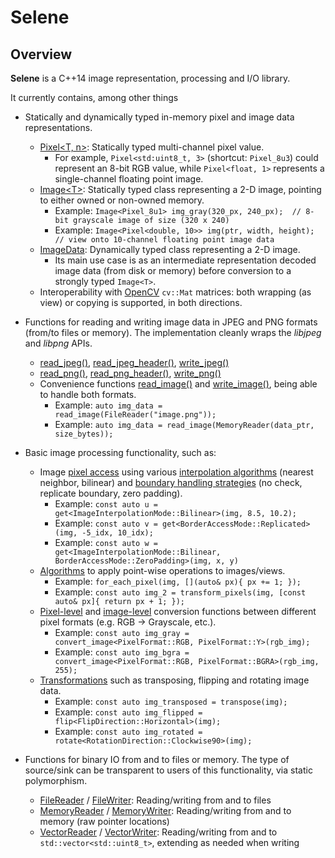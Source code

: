 # Selene

## Overview

**Selene** is a C++14 image representation, processing and I/O library.

It currently contains, among other things

  * Statically and dynamically typed in-memory pixel and image data representations.
  	* [Pixel\<T, n\>](https://github.com/kmhofmann/selene/blob/master/selene/img/Pixel.hpp):
  	Statically typed multi-channel pixel value.
  	  * For example, `Pixel<std:uint8_t, 3>` (shortcut: `Pixel_8u3`) could represent an 8-bit RGB value, while
  	`Pixel<float, 1>` represents a single-channel floating point image.
  	* [Image\<T\>](https://github.com/kmhofmann/selene/blob/master/selene/img/Image.hpp):
  	Statically typed class representing a 2-D image, pointing to either owned or non-owned memory.
  	  * Example: `Image<Pixel_8u1> img_gray(320_px, 240_px);  // 8-bit grayscale image of size (320 x 240)`
  	  * Example: `Image<Pixel<double, 10>> img(ptr, width, height);  // view onto 10-channel floating point image data`
  	* [ImageData](https://github.com/kmhofmann/selene/blob/master/selene/img/ImageData.hpp):
  	Dynamically typed class representing a 2-D image.
  	  * Its main use case is as an intermediate representation decoded image data (from disk or memory) before conversion
  	to a strongly typed `Image<T>`.
  	* Interoperability with [OpenCV](https://opencv.org/) `cv::Mat` matrices:
  	both wrapping (as view) or copying is supported, in both directions. 

  * Functions for reading and writing image data in JPEG and PNG formats (from/to files or memory). The implementation
  cleanly wraps the *libjpeg* and *libpng* APIs.
  	* [read_jpeg()](https://github.com/kmhofmann/selene/blob/master/selene/img_io/JPEGRead.hpp),
  	[read_jpeg_header()](https://github.com/kmhofmann/selene/blob/master/selene/img_io/JPEGRead.hpp),
  	[write_jpeg()](https://github.com/kmhofmann/selene/blob/master/selene/img_io/JPEGWrite.hpp)
  	* [read_png()](https://github.com/kmhofmann/selene/blob/master/selene/img_io/PNGRead.hpp),
  	[read_png_header()](https://github.com/kmhofmann/selene/blob/master/selene/img_io/PNGRead.hpp),
  	[write_png()](https://github.com/kmhofmann/selene/blob/master/selene/img_io/PNGWrite.hpp)
  	* Convenience functions [read_image()](https://github.com/kmhofmann/selene/blob/master/selene/img_io/IO.hpp)
  	and [write_image()](https://github.com/kmhofmann/selene/blob/master/selene/img_io/IO.hpp), being able to handle
  	both formats.
  	  * Example: `auto img_data = read_image(FileReader("image.png"));`
  	  * Example: `auto img_data = read_image(MemoryReader(data_ptr, size_bytes));`

  * Basic image processing functionality, such as:
    * Image [pixel access](https://github.com/kmhofmann/selene/blob/master/selene/img/ImageAccess.hpp) using
    various [interpolation algorithms](https://github.com/kmhofmann/selene/blob/master/selene/img/Interpolators.hpp)
    (nearest neighbor, bilinear) and
    [boundary handling strategies](https://github.com/kmhofmann/selene/blob/master/selene/img/BorderAccessors.hpp) (no
    check, replicate boundary, zero padding).
      * Example: `const auto u = get<ImageInterpolationMode::Bilinear>(img, 8.5, 10.2);`
      * Example: `const auto v = get<BorderAccessMode::Replicated>(img, -5_idx, 10_idx);`
      * Example: `const auto w = get<ImageInterpolationMode::Bilinear, BorderAccessMode::ZeroPadding>(img, x, y)`
    * [Algorithms](https://github.com/kmhofmann/selene/blob/master/selene/img_ops/Algorithms.hpp) to apply point-wise
    operations to images/views.
      * Example: `for_each_pixel(img, [](auto& px){ px += 1; });`
      * Example: `const auto img_2 = transform_pixels(img, [const auto& px]{ return px + 1; });`
    * [Pixel-level](https://github.com/kmhofmann/selene/blob/master/selene/img_ops/PixelConversions.hpp) and
    [image-level](https://github.com/kmhofmann/selene/blob/master/selene/img_ops/ImageConversions.hpp) conversion
    functions between different pixel formats (e.g. RGB -> Grayscale, etc.).
      * Example: `const auto img_gray = convert_image<PixelFormat::RGB, PixelFormat::Y>(rgb_img);`
      * Example: `const auto img_bgra = convert_image<PixelFormat::RGB, PixelFormat::BGRA>(rgb_img, 255);`
    * [Transformations](https://github.com/kmhofmann/selene/blob/master/selene/img_ops/Transformations.hpp)
    such as transposing, flipping and rotating image data. 
      * Example: `const auto img_transposed = transpose(img);`
      * Example: `const auto img_flipped = flip<FlipDirection::Horizontal>(img);`
      * Example: `const auto img_rotated = rotate<RotationDirection::Clockwise90>(img);`

  * Functions for binary IO from and to files or memory. The type of source/sink can be transparent to users of this
  functionality, via static polymorphism.
    * [FileReader](https://github.com/kmhofmann/selene/blob/master/selene/io/FileReader.hpp) /
    [FileWriter](https://github.com/kmhofmann/selene/blob/master/selene/io/FileWriter.hpp):
    Reading/writing from and to files
    * [MemoryReader](https://github.com/kmhofmann/selene/blob/master/selene/io/MemoryReader.hpp) /
    [MemoryWriter](https://github.com/kmhofmann/selene/blob/master/selene/io/MemoryWriter.hpp):
    Reading/writing from and to memory (raw pointer locations)
    * [VectorReader](https://github.com/kmhofmann/selene/blob/master/selene/io/VectorReader.hpp) /
    [VectorWriter](https://github.com/kmhofmann/selene/blob/master/selene/io/VectorWriter.hpp):
    Reading/writing from and to `std::vector<std::uint8_t>`, extending as needed when writing

